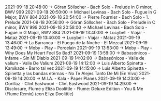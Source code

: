 2021-09-18 20:48:00 -> Göran Söllscher - Bach Solo - Prelude in C minor, BWV 999
2021-09-18 20:50:00 -> Michael Levinas - Bach Solo - Fugue in G Major, BWV 884
2021-09-18 20:54:00 -> Pierre Fournier - Bach Solo - 1. Prelude
2021-09-18 20:56:00 -> Göran Söllscher - Bach Solo - Prelude in C minor, BWV 999
2021-09-18 20:58:00 -> Michael Levinas - Bach Solo - Fugue in G Major, BWV 884
2021-09-19 13:40:00 -> Lucybell - Viajar - Mataz
2021-09-19 13:40:00 -> Lucybell - Viajar - Mataz
2021-09-19 13:46:00 -> La Barranca - El Fuego de la Noche - El Mezcal
2021-09-19 13:49:00 -> Moby - Play - Porcelain
2021-09-19 13:53:00 -> Moby - Play - Why Does My Heart Feel So Bad?
2021-09-19 13:58:00 -> Babasónicos - Infame - Sin Mi Diablo
2021-09-19 14:02:00 -> Babasónicos - Valle de valium - Valle De Valium
2021-09-19 14:12:00 -> Luis Alberto Spinetta - Kamikaze - Barro tal vez
2021-09-19 14:15:00 -> Luis Alberto Spinetta - Spinetta y las bandas eternas - No Te Alejes Tanto De Mi (En Vivo)
2021-09-19 14:20:00 -> M.I.A. - Kala - Paper Planes
2021-09-19 14:23:00 -> Gorillaz - Clint Eastwood - Clint Eastwood
2021-09-19 14:29:00 -> Disclosure, Flume y Eliza Doolittle - Flume: Deluxe Edition - You & Me (Flume Remix) (con Eliza Doolittle)
